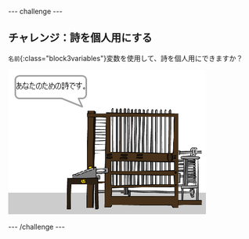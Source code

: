 --- challenge ---

## チャレンジ：詩を個人用にする

`名前`{:class="block3variables"}変数を使用して、詩を個人用にできますか？

![スクリーンショット](images/poetry-name-comp.png)

--- /challenge ---